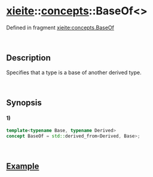 # [xieite](../../xieite.md)\:\:[concepts](../../concepts.md)\:\:BaseOf\<\>
Defined in fragment [xieite:concepts.BaseOf](../../../src/concepts/base_of.cpp)

&nbsp;

## Description
Specifies that a type is a base of another derived type.

&nbsp;

## Synopsis
#### 1)
```cpp
template<typename Base, typename Derived>
concept BaseOf = std::derived_from<Derived, Base>;
```

&nbsp;

## [Example](https://en.cppreference.com/w/cpp/concepts/derived_from#Example)
